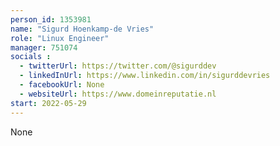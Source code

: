 ```yaml
---
person_id: 1353981
name: "Sigurd Hoenkamp-de Vries"
role: "Linux Engineer"
manager: 751074
socials :
  - twitterUrl: https://twitter.com/@sigurddev
  - linkedInUrl: https://www.linkedin.com/in/sigurddevries
  - facebookUrl: None
  - websiteUrl: https://www.domeinreputatie.nl
start: 2022-05-29
---
```

None
